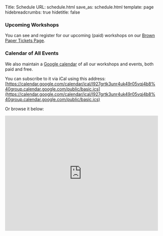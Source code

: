 Title: Schedule
URL: schedule.html
save_as: schedule.html
template: page
hidebreadcrumbs: true
hidetitle: false

### Upcoming Workshops

You can see and register for our upcoming (paid) workshops on our [Brown Paper Tickets Page](http://www.brownpapertickets.com/profile/1829884).

### Calendar of All Events

We also maintain a [Google calendar](https://calendar.google.com/calendar/embed?src=l927grtk3unr4uk49r05vqj4b8%40group.calendar.google.com&ctz=America/) of all our workshops and events, both paid and free.

You can subscribe to it via iCal using this address: [https://calendar.google.com/calendar/ical/l927grtk3unr4uk49r05vqj4b8%40group.calendar.google.com/public/basic.ics](https://calendar.google.com/calendar/ical/l927grtk3unr4uk49r05vqj4b8%40group.calendar.google.com/public/basic.ics)

Or browse it below:

<!-- responsive hack from https://thomas.vanhoutte.be/miniblog/make-google-calendar-iframe-responsive/ -->

<style>
.responsiveCal {
 
position: relative; padding-bottom: 75%; height: 0; overflow: hidden;
 
}
 
.responsiveCal iframe {
 
position: absolute; top:0; left: 0; width: 100%; height: 100%;
 
}
</style>

<div class="responsiveCal">
	<iframe src="https://calendar.google.com/calendar/embed?src=l927grtk3unr4uk49r05vqj4b8%40group.calendar.google.com&showTitle=0&ctz=America/Vancouver" style="border: 0" width="800" height="600" frameborder="0" scrolling="no"></iframe>
</div>
